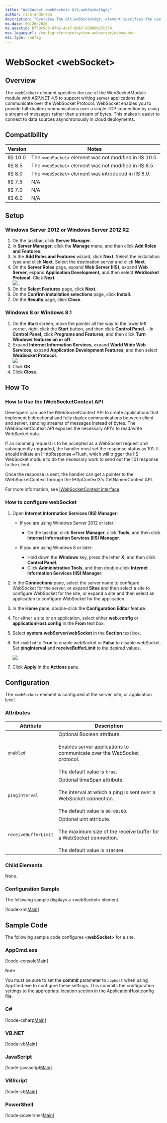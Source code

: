 ```yaml
---
title: "WebSocket <webSocket> &lt;webSocket&gt;"
author: rick-anderson
description: "Overview The &lt;webSocket&gt; element specifies the use of the WebSocketModule module with ASP.NET 4.5 to support writing server applications that communica..."
ms.date: 09/26/2016
ms.assetid: bf50c5d6-476e-4c47-8067-830bbb27c334
msc.legacyurl: /configreference/system.webserver/websocket
msc.type: config
---
```

WebSocket <webSocket> &lt;webSocket&gt;
====================
<a id="001"></a>
## Overview

The `<webSocket>` element specifies the use of the WebSocketModule module with ASP.NET 4.5 to support writing server applications that communicate over the WebSocket Protocol. WebSocket enables you to provide full-duplex communications over a single TCP connection by using a stream of messages rather than a stream of bytes. This makes it easier to connect to data sources asynchronously in cloud deployments.

<a id="002"></a>
## Compatibility

| Version | Notes |
| --- | --- |
| IIS 10.0 | The `<webSocket>` element was not modified in IIS 10.0. |
| IIS 8.5 | The `<webSocket>` element was not modified in IIS 8.5. |
| IIS 8.0 | The `<webSocket>` element was introduced in IIS 8.0. |
| IIS 7.5 | N/A |
| IIS 7.0 | N/A |
| IIS 6.0 | N/A |

<a id="003"></a>
## Setup

### Windows Server 2012 or Windows Server 2012 R2

1. On the taskbar, click **Server Manager**.
2. In **Server Manager**, click the **Manage** menu, and then click **Add Roles and Features**.
3. In the **Add Roles and Features** wizard, click **Next**. Select the installation type and click **Next**. Select the destination server and click **Next**.
4. On the **Server Roles** page, expand **Web Server (IIS)**, expand **Web Server**, expand **Application Development**, and then select **WebSocket Protocol**. Click **Next**.  
    [![](webSocket/_static/image2.png)](webSocket/_static/image1.png) .
5. On the **Select Features** page, click **Next**.
6. On the **Confirm installation selections** page, click **Install**.
7. On the **Results** page, click **Close**.

### Windows 8 or Windows 8.1

1. On the **Start** screen, move the pointer all the way to the lower left corner, right-click the **Start** button, and then click **Control Panel**. - In **Control Panel**, click **Programs and Features**, and then click **Turn Windows features on or off**.
2. Expand **Internet Information Services**, expand **World Wide Web Services**, expand **Application Development Features**, and then select **WebSocket Protocol**.  
     [![](webSocket/_static/image4.png)](webSocket/_static/image3.png)
3. Click **OK**.
4. Click **Close**.

<a id="004"></a>
## How To

### How to Use the IWebSocketContext API

Developers can use the IWebSocketContext API to create applications that implement bidirectional and fully duplex communications between client and server, sending streams of messages instead of bytes. The IWebSocketContext API exposes the necessary API's to read/write WebSocket data.

If an incoming request is to be accepted as a WebSocket request and subsequently upgraded, the handler must set the response status as 101. It should initiate an IHttpResponse-&gt;Flush, which will trigger the IIS WebSocket module to do the necessary work to send out the 101 response to the client.

Once the response is sent, the handler can get a pointer to the IWebSocketContext through the IHttpContext3's GetNamedContext API.

For more information, see [IWebSocketContext interface](https://msdn.microsoft.com/library/hh852804.aspx).
  
### How to configure webSocket

1. Open **Internet Information Services (IIS) Manager**:

    - If you are using Windows Server 2012 or later:

        - On the taskbar, click **Server Manager**, click **Tools**, and then click **Internet Information Services (IIS) Manager**.
    - If you are using Windows 8 or later:

        - Hold down the **Windows** key, press the letter **X**, and then click **Control Panel**.
        - Click **Administrative Tools**, and then double-click **Internet Information Services (IIS) Manager**.
2. In the **Connections** pane, select the server name to configure WebSocket for the server, or expand **Sites** and then select a site to configure WebSocket for the site, or expand a site and then select an application to configure WebSocket for the application.
3. In the **Home** pane, double-click the **Configuration Editor** feature.
4. For either a site or an application, select either **web.config** or **applicationHost.config** in the **From** text box.
5. Select **system.webServer/webSocket** in the **Section** text box.
6. Set `enabled` to **True** to enable webSocket or **False** to disable webSocket. Set **pingInterval** and **receiveBufferLimit** to the desired values.  
  
    [![](webSocket/_static/image6.png)](webSocket/_static/image5.png)
7. Click **Apply** in the **Actions** pane.

<a id="005"></a>
## Configuration

The `<webSocket>` element is configured at the server, site, or application level.

### Attributes

| Attribute | Description |
| --- | --- |
| `enabled` | Optional Boolean attribute.<br><br>Enables server applications to communicate over the WebSocket protocol.<br><br>The default value is `true`. |
| `pingInterval` | Optional timeSpan attribute.<br><br>The interval at which a ping is sent over a WebSocket connection.<br><br>The default value is `00:00:00`. |
| `receiveBufferLimit` | Optional uint attribute.<br><br>The maximum size of the receive buffer for a WebSocket connection.<br><br>The default value is `4194304`. |

### Child Elements

None.

### Configuration Sample

The following sample displays a &lt;webSocket&gt; element.

[!code-xml[Main](webSocket/samples/sample1.xml)]

<a id="006"></a>
## Sample Code

The following sample code configures **&lt;webSocket&gt;** for a site.

### AppCmd.exe

[!code-console[Main](webSocket/samples/sample2.cmd)]

> [!NOTE]
> You must be sure to set the **commit** parameter to `apphost` when using AppCmd.exe to configure these settings. This commits the configuration settings to the appropriate location section in the ApplicationHost.config file.

### C\#

[!code-csharp[Main](webSocket/samples/sample3.cs)]

### VB.NET

[!code-vb[Main](webSocket/samples/sample4.vb)]

### JavaScript

[!code-javascript[Main](webSocket/samples/sample5.js)]

### VBScript

[!code-vb[Main](webSocket/samples/sample6.vb)]

### PowerShell

[!code-powershell[Main](webSocket/samples/sample7.ps1)]
